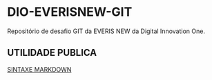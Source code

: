 # DIO-EVERISNEW-GIT
Repositório de desafio GIT da EVERIS NEW da Digital Innovation One.

## UTILIDADE PUBLICA
[SINTAXE MARKDOWN](https://docs.pipz.com/central-de-ajuda/learning-center/guia-basico-de-markdown#open)
